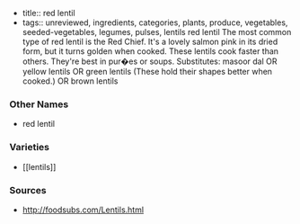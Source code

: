 - title:: red lentil
- tags:: unreviewed, ingredients, categories, plants, produce, vegetables, seeded-vegetables, legumes, pulses, lentils
red lentil The most common type of red lentil is the Red Chief. It's a lovely salmon pink in its dried form, but it turns golden when cooked. These lentils cook faster than others. They're best in pur�es or soups. Substitutes: masoor dal OR yellow lentils OR green lentils (These hold their shapes better when cooked.) OR brown lentils

### Other Names

* red lentil

### Varieties

* [[lentils]]

### Sources
* http://foodsubs.com/Lentils.html
